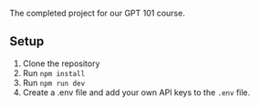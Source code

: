 The completed project for our GPT 101 course. 

## Setup
1. Clone the repository
2. Run `npm install`
3. Run `npm run dev`
4. Create a .env file and add your own API keys to the `.env` file.
